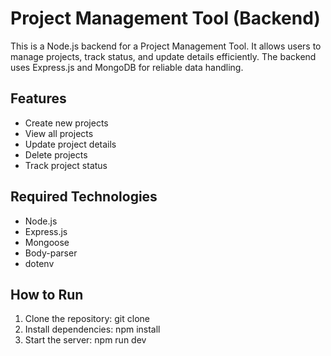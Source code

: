 # Project Management Tool (Backend)

This is a Node.js backend for a Project Management Tool. It allows users to manage projects, track status, and update details efficiently. The backend uses Express.js and MongoDB for reliable data handling.

## Features
- Create new projects
- View all projects
- Update project details
- Delete projects
- Track project status

## Required Technologies
- Node.js
- Express.js
- Mongoose
- Body-parser
- dotenv

## How to Run
1. Clone the repository: git clone <repository-url>
2. Install dependencies: npm install
3. Start the server: npm run dev
